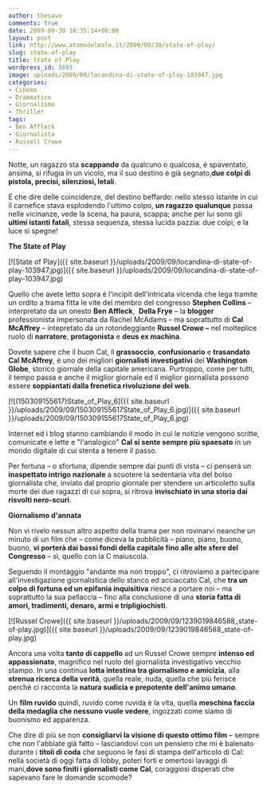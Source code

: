 ```yaml
---
author: thesave
comments: true
date: 2009-09-30 18:35:14+00:00
layout: post
link: http://www.atomodelmale.it/2009/09/30/state-of-play/
slug: state-of-play
title: State of Play
wordpress_id: 5693
image: uploads/2009/09/locandina-di-state-of-play-103947.jpg
categories:
- Cinema
- Drammatico
- Giornalismo
- Thriller
tags:
- Ben Affleck
- Giornalista
- Russell Crowe
---
```


Notte, un ragazzo sta **scappando** da qualcuno o qualcosa, è spaventato, ansima, si rifugia in un vicolo, ma il suo destino è già segnato,**due colpi di pistola, precisi, silenziosi, letali**.

E che dire delle coincidenze, del destino beffardo: nello stesso istante in cui il carnefice stava esplodendo l'ultimo colpo, **un ragazzo qualunque** passa nelle vicinanze, vede la scena, ha paura, scappa; anche per lui sono gli **ultimi istanti fatali**, stessa sequenza, stessa lucida pazzia: due colpi; e la luce si spegne!

**The State of Play**

[![State of Play]({{ site.baseurl }}/uploads/2009/09/locandina-di-state-of-play-103947.jpg)]({{ site.baseurl }}/uploads/2009/09/locandina-di-state-of-play-103947.jpg)

Quello che avete letto sopra è l'incipit dell'intricata vicenda che lega tramite un ordito a trama fitta le vite del membro del congresso **Stephen Collins** – interpretato da un onesto **Ben Affleck**,  **Della Frye** – la **blogger** professionista impersonata da Rachel McAdams – ma soprattutto di **Cal McAffrey** – intepretato da un rotondeggiante **Russel Crowe –** nel molteplice ruolo di **narratore**, **protagonista** e **deus ex machina**.

Dovete sapere che il buon Cal, il **grassoccio**, **confusionario** e **trasandato Cal McAffrey**, è uno dei migliori **giornalisti investigativi** del **Washington Globe**, storico giornale della capitale americana. Purtroppo, come per tutti, il tempo passa e anche il miglior giornale ed il miglior giornalista possono essere **soppiantati dalla frenetica rivoluzione del web**.

[![(150309155617)State_of_Play_6]({{ site.baseurl }}/uploads/2009/09/150309155617State_of_Play_6.jpg)]({{ site.baseurl }}/uploads/2009/09/150309155617State_of_Play_6.jpg)

Internet ed i blog stanno cambiando il modo in cui le notizie vengono scritte, comunicate e lette e "l'analogico" **Cal si sente sempre più spaesato** in un mondo digitale di cui stenta a tenere il passo.

Per fortuna – o sfortuna, dipende sempre dai punti di vista – ci penserà un **inaspettato intrigo nazionale** a scuotere la sedentaria vita del bolso giornalista che, inviato dal proprio giornale per stendere un articoletto sulla morte dei due ragazzi di cui sopra, si ritrova **invischiato in una storia dai risvolti nero-scuri**.

**Giornalismo d'annata**

Non vi rivelo nessun altro aspetto della trama per non rovinarvi neanche un minuto di un film che – come diceva la pubblicità – piano, piano, buono, buono, **vi porterà dai bassi fondi della capitale fino alle alte sfere del Congresso** – sì, quello con la C maiuscola.

Seguendo il montaggio "andante ma non troppo", ci ritroviamo a partecipare all'investigazione giornalistica dello stanco ed acciaccato Cal, che **tra un colpo di fortuna ed un epifania inquisitiva** riesce a portare noi – ma soprattutto la sua pellaccia – fino alla conclusione di una **storia fatta di amori, tradimenti, denaro, armi e tripligiochisti**.

[![Russel Crowe]({{ site.baseurl }}/uploads/2009/09/1239019846588_state-of-play.jpg)]({{ site.baseurl }}/uploads/2009/09/1239019846588_state-of-play.jpg)

Ancora una volta **tanto di cappello** ad un Russel Crowe sempre **intenso ed appassionato**, magnifico nel ruolo del giornalista investigativo vecchio stampo. In una continua **lotta intestina tra giornalismo e amicizia**, alla **strenua ricerca della verità**, quella reale, nuda, quella che più ferisce perché ci racconta la **natura sudicia e prepotente dell'animo umano**.

Un **film ruvido** quindi, ruvido come ruvida è la vita, quella **meschina faccia della medaglia che nessuno vuole vedere**, ingozzati come siamo di buonismo ed apparenza.

Che dire di più se non **consigliarvi la visione di questo ottimo film** – sempre che non l'abbiate già fatto – lasciandovi con un pensiero che mi è balenato durante i **titoli di coda** che seguono le fasi di stampa dell'articolo di Cal: nella società di oggi fatta di lobby, poteri forti e omertosi lavaggi di mani,**dove sono finiti i giornalisti come Cal**, coraggiosi disperati che sapevano fare le domande scomode?
